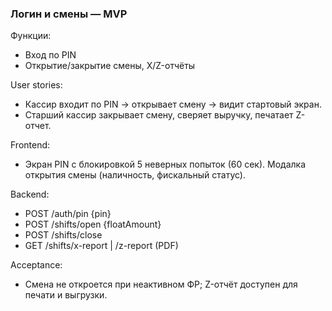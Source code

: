 ### Логин и смены — MVP

Функции:
- Вход по PIN
- Открытие/закрытие смены, X/Z-отчёты

User stories:
- Кассир входит по PIN → открывает смену → видит стартовый экран.
- Старший кассир закрывает смену, сверяет выручку, печатает Z-отчет.

Frontend:
- Экран PIN с блокировкой 5 неверных попыток (60 сек). Модалка открытия смены (наличность, фискальный статус).

Backend:
- POST /auth/pin {pin}
- POST /shifts/open {floatAmount}
- POST /shifts/close
- GET /shifts/x-report | /z-report (PDF)

Acceptance:
- Смена не откроется при неактивном ФР; Z-отчёт доступен для печати и выгрузки.

